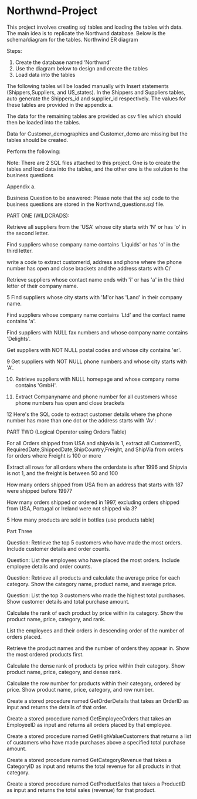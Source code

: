 # Northwnd-Project
This project involves creating sql tables and loading the tables with data.
The main idea is to replicate the Northwnd database.
Below is the schema/diagram for the tables.
Northwind ER diagram

Steps:
1. Create the database named ‘Northwnd’ 
2. Use the diagram below to design and create the tables
3. Load data into the tables 

The following tables will be loaded manually with Insert statements (Shippers,Suppliers, and US_states). In the Shippers and Suppliers tables, auto generate the Shippers_id and supplier_id respectively. The values for these tables are provided in the appendix a. 

The data for the remaining tables are provided as csv files which should then be loaded into the tables. 

Data for Customer_demographics and Customer_demo are missing but the tables should be created. 

Perform the following: 

 Note: There are 2 SQL files attached to this project. One is to create the tables and load data into the tables, and the other one is the solution to the business questions

Appendix a. 


 

 

 Business Question to be answered:  Please note that the sql code to the business questions are stored in the Northwnd_questions.sql file.

PART ONE (WILDCRADS): 

 

Retrieve all suppliers from the 'USA' whose city starts with 'N' or has 'o' in the second letter. 

Find suppliers whose company name contains 'Liquids' or has 'o' in the third letter. 

write a code to extract customerid, address and phone  where the phone number has open and close brackets and the address starts with C/ 

Retrieve suppliers whose contact name ends with 'i' or has 'a' in the third letter of their company name. 

5 Find suppliers whose city starts with 'M'or has 'Land' in their company name. 

Find suppliers whose company name contains 'Ltd' and the contact name contains 'a'. 

Find suppliers with NULL fax numbers and whose company name contains 'Delights'. 

Get suppliers with NOT NULL postal codes and whose city contains 'er'. 

9 Get suppliers with NOT NULL phone numbers and whose city starts with 'A'. 

10. Retrieve suppliers with NULL homepage and whose company name contains 'GmbH'. 

11. Extract Companyname and phone number for all customers whose phone numbers has open and close brackets 

12 Here's the SQL code to extract customer details where the phone number has more than one dot or the address starts with 'Av': 

 

PART TWO (Logical Operator using Orders Table) 

 

For all Orders shipped from USA and shipvia is 1, extract all CustomerID, RequiredDate,ShippedDate,ShipCountry,Freight, and ShipVia from orders for orders where Freight is 100 or more 

Extract all rows for all orders where the orderdate is after 1996 and Shipvia is not 1, and the freight is between 50 and 100 

How many orders shipped from USA from an address that starts with 187 were shipped before 1997? 

How many orders shipped or ordered in 1997, excluding orders shipped from USA, Portugal or Ireland were not shipped via 3? 

5 How many products are sold in bottles (use products table) 

 

 

Part Three 

 

Question: Retrieve the top 5 customers who have made the most orders. Include customer details and order counts. 

Question: List the employees who have placed the most orders. Include employee details and order counts. 

Question: Retrieve all products and calculate the average price for each category. Show the category name, product name, and average price. 

Question: List the top 3 customers who made the highest total purchases. Show customer details and total purchase amount. 

Calculate the rank of each product by price within its category. Show the product name, price, category, and rank. 

List the employees and their orders in descending order of the number of orders placed. 

Retrieve the product names and the number of orders they appear in. Show the most ordered products first. 

Calculate the dense rank of products by price within their category. Show product name, price, category, and dense rank. 

Calculate the row number for products within their category, ordered by price. Show product name, price, category, and row number. 

Create a stored procedure named GetOrderDetails that takes an OrderID as input and returns the details of that order. 

Create a stored procedure named GetEmployeeOrders that takes an EmployeeID as input and returns all orders placed by that employee. 

Create a stored procedure named GetHighValueCustomers that returns a list of customers who have made purchases above a specified total purchase amount. 

Create a stored procedure named GetCategoryRevenue that takes a CategoryID as input and returns the total revenue for all products in that category. 

Create a stored procedure named GetProductSales that takes a ProductID as input and returns the total sales (revenue) for that product. 





 
